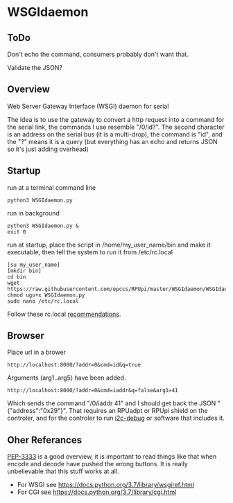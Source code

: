 # WSGIdaemon

## ToDo

Don't echo the command, consumers probably don't want that.

Validate the JSON?


## Overview

Web Server Gateway Interface (WSGI) daemon for serial

The idea is to use the gateway to convert a http request into a command for the serial link, the commands I use resemble "/0/id?". The second character is an address on the serial bus (it is a multi-drop), the command is "id", and the "?" means it is a query (but everything has an echo and returns JSON so it's just adding overhead)


## Startup

run at a terminal command line

```
python3 WSGIdaemon.py
```

run in background

```
python3 WSGIdaemon.py &
exit 0
```

run at startup, place the script in /home/my_user_name/bin and make it executable, then tell the system to run it from /etc/rc.local

```
[su my_user_name]
[mkdir bin]
cd bin
wget https://raw.githubusercontent.com/epccs/RPUpi/master/WSGIdaemon/WSGIdaemon.py
chmod ugo+x WSGIdaemon.py
sudo nano /etc/rc.local
```

Follow these rc.local [recommendations].

[recommendations]: https://www.raspberrypi.org/documentation/linux/usage/rc-local.md


## Browser

Place url in a brower

```
http://localhost:8000/?addr=0&cmd=id&q=true
```

Arguments (arg1..arg5) have been added.

```
http://localhost:8000/?addr=0&cmd=iaddr&q=false&arg1=41
```

Which sends the command "/0/iaddr 41" and I should get back the JSON "{"address":"0x29"}". That requires an RPUadpt or RPUpi shield on the controler, and for the controler to run [i2c-debug] or software that includes it.

[i2c-debug]: https://github.com/epccs/RPUno/tree/master/i2c-debug


## Oher Referances

[PEP-3333] is a good overview, it is important to read things like that when encode and decode have pushed the wrong buttons. It is really unbelievable that this stuff works at all. 

[PEP-3333]: https://www.python.org/dev/peps/pep-3333/

* For WSGI see https://docs.python.org/3.7/library/wsgiref.html
* For CGI see https://docs.python.org/3.7/library/cgi.html